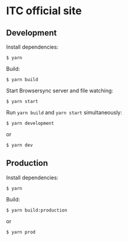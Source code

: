 # ITC official site

## Development

Install dependencies:

```
$ yarn
```

Build:

```
$ yarn build
```

Start Browsersync server and file watching:

```
$ yarn start
```

Run `yarn build` and `yarn start` simultaneously:

```
$ yarn development
```

or

```
$ yarn dev
```

## Production

Install dependencies:

```
$ yarn
```

Build:

```
$ yarn build:production
```

or

```
$ yarn prod
```
